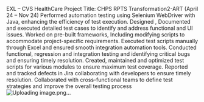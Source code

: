 EXL – CVS HealthCare 
Project Title: CHPS RPTS Transformation2-ART                                                                             (April 24 – Nov 24)
Performed automation testing using Selenium WebDriver with Java, enhancing the efficiency of test execution.
Designed , Documented and executed detailed test cases to identify and address functional and UI issues.
Worked on pre-built frameworks, Including modifying scripts to accommodate project-specific requirements.
Executed test scripts manually through Excel and ensured smooth integration automation tools.
Conducted functional, regression and integration testing and identifying critical bugs and ensuring timely resolution.
Created, maintained and optimized test scripts for various modules to ensure maximum test coverage.
Reported and tracked defects in Jira collaborating with developers to ensure timely resolution.
Collaborated with cross-functional teams to define test strategies and improve the overall testing process	
![Uploading image.png…]()
